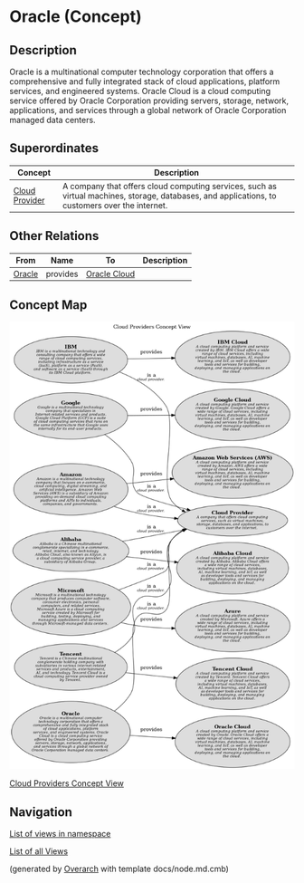 
# Oracle (Concept)
## Description
Oracle is a multinational computer technology corporation that offers a comprehensive and fully integrated stack of cloud applications, platform services, and engineered systems. Oracle Cloud is a cloud computing service offered by Oracle Corporation providing servers, storage, network, applications, and services through a global network of Oracle Corporation managed data centers.

## Superordinates
| Concept | Description |
|---|---|
| [Cloud Provider](../../../software-development/cloud/cloud-provider.md)| A company that offers cloud computing services, such as virtual machines, storage, databases, and applications, to customers over the internet. |
## Other Relations
| From | Name | To | Description |
|---|---|---|---|
| [Oracle](../../../software-development/cloud/provider/oracle.md) | provides | [Oracle Cloud](../../../software-development/cloud/platform/oracle-cloud.md) |  |

## Concept Map
![Cloud Providers Concept View](../../../software-development/cloud/provider/concept-view.png)

[Cloud Providers Concept View](../../../software-development/cloud/provider/concept-view.md)


## Navigation
[List of views in namespace](./views-in-namespace.md)

[List of all Views](../../../views.md)


(generated by [Overarch](https://github.com/soulspace-org/overarch) with template docs/node.md.cmb)
